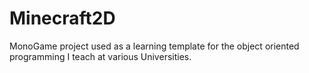 # Minecraft2D
MonoGame project used as a learning template for the object oriented programming I teach at various Universities.
